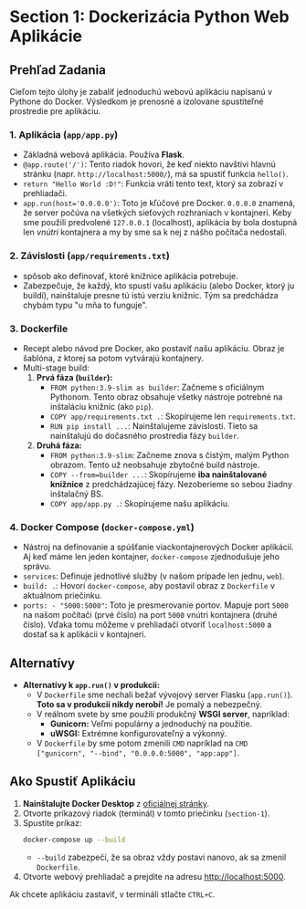 # Section 1: Dockerizácia Python Web Aplikácie

## Prehľad Zadania

Cieľom tejto úlohy je zabaliť jednoduchú webovú aplikáciu napísanú v Pythone do Docker. Výsledkom je prenosné a izolovane spustiteľné prostredie pre aplikáciu.

### 1. Aplikácia (`app/app.py`)

- Základná webová aplikácia. Používa **Flask**.
- `@app.route('/')`: Tento riadok hovori, že keď niekto navštívi hlavnú stránku (napr. `http://localhost:5000/`), má sa spustiť funkcia `hello()`.
- `return "Hello World :D!"`: Funkcia vráti tento text, ktorý sa zobrazí v prehliadači.
- `app.run(host='0.0.0.0')`: Toto je kľúčové pre Docker. `0.0.0.0` znamená, že server počúva na všetkých sieťových rozhraniach v kontajneri. Keby sme použili predvolené `127.0.0.1` (localhost), aplikácia by bola dostupná len *vnútri* kontajnera a my by sme sa k nej z nášho počítača nedostali.

### 2. Závislosti (`app/requirements.txt`)

- spôsob ako definovať, ktoré knižnice aplikácia potrebuje.
- Zabezpečuje, že každý, kto spustí vašu aplikáciu (alebo Docker, ktorý ju buildí), nainštaluje presne tú istú verziu knižníc. Tým sa predchádza chybám typu "u mňa to funguje".

### 3. Dockerfile

- Recept alebo návod pre Docker, ako postaviť našu aplikáciu. Obraz je šablóna, z ktorej sa potom vytvárajú kontajnery.
- Multi-stage build:
    1.  **Prvá fáza (`builder`):**
        - `FROM python:3.9-slim as builder`: Začneme s oficiálnym Pythonom. Tento obraz obsahuje všetky nástroje potrebné na inštaláciu knižníc (ako `pip`).
        - `COPY app/requirements.txt .`: Skopírujeme len `requirements.txt`.
        - `RUN pip install ...`: Nainštalujeme závislosti. Tieto sa nainštalujú do dočasného prostredia fázy `builder`.
    2.  **Druhá fáza:**
        - `FROM python:3.9-slim`: Začneme znova s čistým, malým Python obrazom. Tento už neobsahuje zbytočné build nástroje.
        - `COPY --from=builder ...`: Skopírujeme **iba nainštalované knižnice** z predchádzajúcej fázy. Nezoberieme so sebou žiadny inštalačný BS.
        - `COPY app/app.py .`: Skopírujeme našu aplikáciu.

### 4. Docker Compose (`docker-compose.yml`)

- Nástroj na definovanie a spúšťanie viackontajnerových Docker aplikácií. Aj keď máme len jeden kontajner, `docker-compose` zjednodušuje jeho správu.
- `services`: Definuje jednotlivé služby (v našom prípade len jednu, `web`).
- `build: .`: Hovorí `docker-compose`, aby postavil obraz z `Dockerfile` v aktuálnom priečinku.
- `ports: - "5000:5000"`: Toto je presmerovanie portov. Mapuje port `5000` na našom počítači (prvé číslo) na port `5000` vnútri kontajnera (druhé číslo). Vďaka tomu môžeme v prehliadači otvoriť `localhost:5000` a dostať sa k aplikácii v kontajneri.

## Alternatívy 

- **Alternatívy k `app.run()` v produkcii:**
    - V `Dockerfile` sme nechali bežať vývojový server Flasku (`app.run()`). **Toto sa v produkcii nikdy nerobí!** Je pomalý a nebezpečný.
    - V reálnom svete by sme použili produkčný **WSGI server**, napríklad:
        - **Gunicorn:** Veľmi populárny a jednoduchý na použitie.
        - **uWSGI:** Extrémne konfigurovateľný a výkonný.
    - V `Dockerfile` by sme potom zmenili `CMD` napríklad na `CMD ["gunicorn", "--bind", "0.0.0.0:5000", "app:app"]`.


## Ako Spustiť Aplikáciu

1.  **Nainštalujte Docker Desktop** z [oficiálnej stránky](https://www.docker.com/products/docker-desktop/).
2.  Otvorte príkazový riadok (terminál) v tomto priečinku (`section-1`).
3.  Spustite príkaz:
    ```bash
    docker-compose up --build
    ```
    - `--build` zabezpečí, že sa obraz vždy postaví nanovo, ak sa zmenil `Dockerfile`.
4.  Otvorte webový prehliadač a prejdite na adresu [http://localhost:5000](http://localhost:5000).

Ak chcete aplikáciu zastaviť, v termináli stlačte `CTRL+C`.